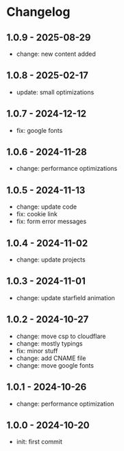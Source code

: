 # Changelog

## 1.0.9 - 2025-08-29

-   change: new content added

## 1.0.8 - 2025-02-17

-   update: small optimizations

## 1.0.7 - 2024-12-12

-   fix: google fonts

## 1.0.6 - 2024-11-28

-   change: performance optimizations

## 1.0.5 - 2024-11-13

-   change: update code
-   fix: cookie link
-   fix: form error messages

## 1.0.4 - 2024-11-02

-   change: update projects

## 1.0.3 - 2024-11-01

-   change: update starfield animation

## 1.0.2 - 2024-10-27

-   change: move csp to cloudflare
-   change: mostly typings
-   fix: minor stuff
-   change: add CNAME file
-   change: move google fonts

## 1.0.1 - 2024-10-26

-   change: performance optimization

## 1.0.0 - 2024-10-20

-   init: first commit
